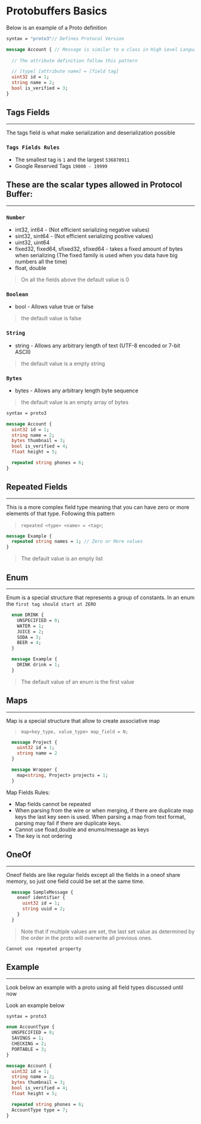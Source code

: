 # Protobuffers Basics

Below is an example of a Proto definition

```proto
syntax = "proto3"// Defines Protocol Version

message Account { // Message is similar to a class in High Level Languages or Struct in low Level Languages
  
  // The attribute definition follow this pattern

  // [type] [attribute name] = [field tag]
  uint32 id = 1;
  string name = 2;
  bool is_verified = 3;
}
```

## Tags Fields
---

The tags field is what make serialization and deserialization possible

### `Tags Fields Rules`

- The smallest tag is `1` and the largest `536870911`
- Google Reserved Tags `19000 - 19999`

## These are the scalar types allowed in Protocol Buffer:
---
### `Number`

- int32, int64 - (Not efficient serializing negative values) 
- sint32, sint64 - (Not efficient serializing positive values)
- uint32, uint64
- fixed32, fixed64, sfixed32, sfixed64 - takes a fixed amount of bytes when serializing (The fixed family is used when you data have big numbers all the time)
- float, double

> On all the fields above the default value is 0

### `Boolean`

- bool - Allows value true or false

> the default value is false

### `String`

- string - Allows any arbitrary length of text (UTF-8 encoded or 7-bit ASCII)

> the default value is a empty string

### `Bytes`

- bytes - Allows any arbitrary length byte sequence

> the default value is an empty array of bytes

```proto
syntax = proto3

message Account {
  uint32 id = 1;
  string name = 2;
  bytes thumbnail = 3;
  bool is_verified = 4;
  float height = 5;

  repeated string phones = 6;
}
```


## Repeated Fields
---

This is a more complex field type meaning that you can have zero or more elements of that type. Following this pattern

> `repeated <type> <name> = <tag>`;

```proto
message Example {
  repeated string names = 1; // Zero or More values
}
```

> The default value is an empty list

## Enum
---

Enum is a special structure that represents a group of constants. In an enum the `first tag should start at ZERO`

```proto
  enum DRINK {
    UNSPECIFIED = 0;
    WATER = 1;
    JUICE = 2;
    SODA = 3;
    BEER = 4;
  }

  message Example {
    DRINK drink = 1;
  }
```

> The default value of an enum is the first value

## Maps
---

Map is a special structure that allow to create associative map

> `map<key_type, value_type> map_field = N;`

```proto
  message Project {
    uint32 id = 1;
    string name = 2
  }

  message Wrapper {
    map<string, Project> projects = 1; 
  }
```

Map Fields Rules:
- Map fields cannot be repeated
- When parsing from the wire or when merging, if there are duplicate map keys the last key seen is used. When parsing a map from text format, parsing may fail if there are duplicate keys.
- Cannot use fload,double and enums/message as keys
- The key is not ordering

## OneOf
---

Oneof fields are like regular fields except all the fields in a oneof share memory, so just one field could be set at the same time.

```proto
  message SampleMessage {
    oneof identifier {
      uint32 id = 1;
      string uuid = 2;
    }
  }
```

> Note that if multiple values are set, the last set value as determined by the order in the proto will overwrite all previous ones.

`Cannot use repeated property`



## Example
---

Look below an example with a proto using all field types discussed until now

Look an example below

```proto
syntax = proto3

enum AccountType {
  UNSPECIFIED = 0;
  SAVINGS = 1;
  CHECKING = 2;
  PORTABLE = 3;
}

message Account {
  uint32 id = 1;
  string name = 2;
  bytes thumbnail = 3;
  bool is_verified = 4;
  float height = 5;

  repeated string phones = 6;
  AccountType type = 7;
}
```